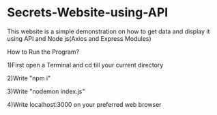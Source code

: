 # Secrets-Website-using-API
This website is a simple demonstration on how to get data and display it using API and Node js(Axios and Express Modules)

How to Run the Program?

  1)First open a Terminal and cd till your current directory

  2)Write "npm i"

  3)Write "nodemon index.js"  

  4)Write localhost:3000 on your preferred web browser
